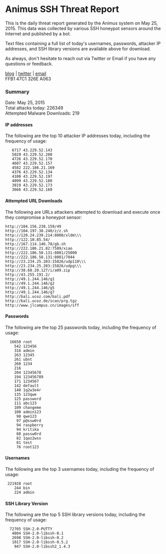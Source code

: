 # Animus SSH Threat Report

This is the daily threat report generated by the Animus system on May 25, 2015. This data was collected by various SSH honeypot sensors around the Internet and published by a bot.  

Text files containing a full list of today's usernames, passwords, attacker IP addresses, and SSH library versions are available above for download.  

As always, don't hesitate to reach out via Twitter or Email if you have any questions or feedback.  

[blog](http://morris.guru) | [twitter](https://twitter.com/andrew___morris) | [email](mailto:andrew@morris.guru)  
FFB1 47C1 326E A063  

### Summary

Date: May 25, 2015  
Total attacks today: 226349  
Attempted Malware Downloads: 219 

#### IP addresses
The following are the top 10 attacker IP addresses today, including the frequency of usage:
```
   6717 43.229.52.143
   5029 43.229.52.200
   4726 43.229.52.170
   4607 43.229.52.157
   4582 222.186.21.169
   4376 43.229.52.134
   4100 43.229.52.197
   4099 43.229.52.180
   3819 43.229.52.173
   3666 43.229.52.160
```

#### Attempted URL Downloads
The following are URLs attackers attempted to download and execute once they compromise a honeypot sensor:
```
http://104.156.238.159/49
http://104.197.38.240/z/z.sh
http://120.24.239.214:8000/xldm\\\
http://122.10.85.54/
http://167.114.146.78/gb.sh
http://222.186.21.82:7589/xiao
http://222.186.58.131:8081/25000
http://222.186.58.131:8081/7044
http://23.234.25.203:15826/udp110\\\
http://23.234.25.203:15826/udpg\\\
http://38.68.20.127/i/a09.zip
http://43.255.191.2/
http://49.1.244.146/g1
http://49.1.244.146/g2
http://49.1.244.146/g5
http://49.1.244.146/g7
http://bali.ucoz.com/bali.pdf
http://bali.ucoz.de/scan/prg.tgz
http://www.jlcampus.cn/images/sff
```

#### Passwords
The following are the top 25 passwords today, including the frequency of usage:
```
  16650 root
    542 123456
    316 admin
    263 12345
    261 ubnt
    260 1234
    216 
    204 12345678
    194 123456789
    171 1234567
    142 default
    140 1q2w3e4r
    135 123qwe
    125 password
    111 abc123
    109 changeme
    100 admin123
     98 qwe123
     97 p@ssw0rd
     94 raspberry
     94 kritika
     88 passw0rd
     82 1qaz2wsx
     81 test
     76 root123
```

#### Usernames
The following are the top 3 usernames today, including the frequency of usage:
```
 221928 root
    244 bin
    224 admin
```

#### SSH Library Version
The following are the top 5 SSH library versions today, including the frequency of usage:
```
  72705 SSH-2.0-PUTTY
   4804 SSH-2.0-libssh-0.1
   2698 SSH-2.0-libssh-0.2
   1017 SSH-2.0-libssh-0.5.2
    947 SSH-2.0-libssh2_1.4.3
```
